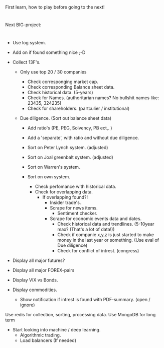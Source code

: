 #

First learn, how to play before going to the next!

#

#

Next BIG-project:

#

- Use log system.

- Add on if found something nice ;-D

- Collect 13F's.

  - Only use top 20 / 30 companies

    - Check corresponging market cap.
    - Check corresponding Balance sheet data.
    - Check historical data. (5-years)
    - Check for Names. (authoritarian names? No bullshit names like: 23435, 324235)
    - Check for shareholders. (partculier / institutional)

  - Due diligence. (Sort out balance sheet data)

    - Add ratio's (PE, PEG, Solvency, PB ect,. )
    - Add a 'separate', with ratio and without due diligence.

    - Sort on Peter Lynch system. (adjusted)
    - Sort on Joal greenbalt system. (adjusted)
    - Sort on Warren's system.
    - Sort on own system.
      - Check perfomance with historical data.
      - Check for overlapping data.
        - If overlapping found?!
          - Insider trade's.
          - Scrape for news items.
            - Sentiment checker.
          - Scrape for economic events data and dates.
            - Check historical data and trendlines. (5-10year max? (That's a lot of data!))
            - Check if companie x,y,z is just started to make money in the last year or something. (Use eval of Due diligence)
            - Check for conflict of intrest. (congress)

- Display all major futures?
- Display all major FOREX-pairs
- Display VIX vs Bonds.
- Display commodities.

  - Show notification if intrest is found with PDF-summary. (open / ignore)

Use redis for collection, sorting, processing data.
Use MongoDB for long term

- Start looking into machine / deep learning.
  - Algorithmic trading.
  - Load balancers (If needed)
